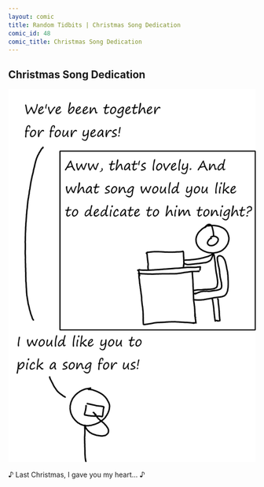 ```yaml
---
layout: comic
title: Random Tidbits | Christmas Song Dedication
comic_id: 48
comic_title: Christmas Song Dedication
---
```


## Christmas Song Dedication

<img id="img48" class="img-fluid" src="/assets/images/48.png">

&#9834; Last Christmas, I gave you my heart... &#9834;
